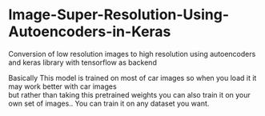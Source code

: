 # Image-Super-Resolution-Using-Autoencoders-in-Keras
Conversion of low resolution images to high resolution using autoencoders  and keras library with tensorflow as backend

Basically This model is trained on most of car images so when you load it it may work better with car images\
but rather than taking this pretrained weights you can also train it on your own set of images..
You can train it on any dataset you want.

